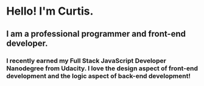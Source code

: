 # Hello! I'm Curtis.

## I am a professional programmer and front-end developer.

### I recently earned my Full Stack JavaScript Developer Nanodegree from Udacity. I love the design aspect of front-end development and the logic aspect of back-end development!
